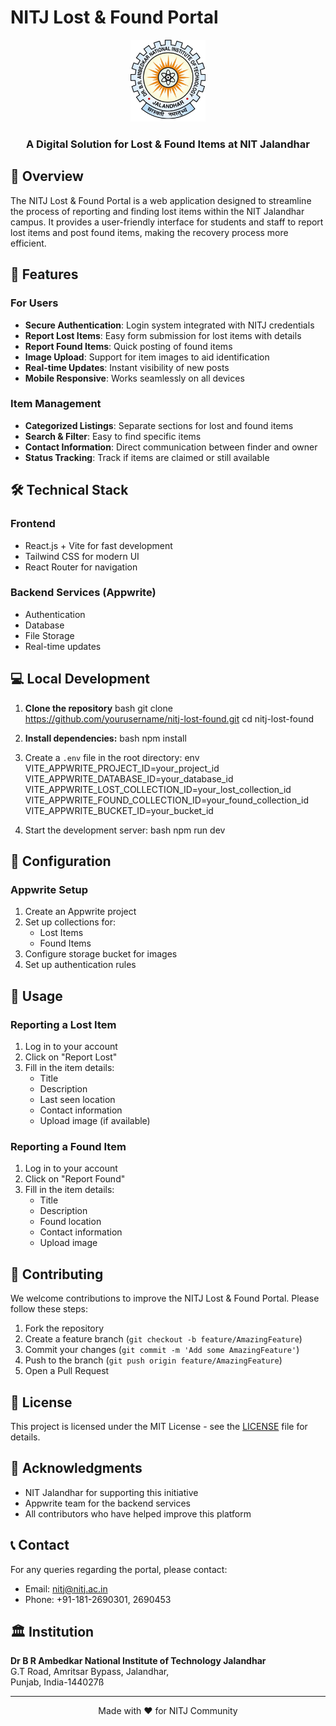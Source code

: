 # NITJ Lost & Found Portal

<div align="center">
  <img src="/public/logo_250.png" alt="NITJ Logo" width="120"/>
  <h3>A Digital Solution for Lost & Found Items at NIT Jalandhar</h3>
</div>

## 🌟 Overview

The NITJ Lost & Found Portal is a web application designed to streamline the process of reporting and finding lost items within the NIT Jalandhar campus. It provides a user-friendly interface for students and staff to report lost items and post found items, making the recovery process more efficient.

## 🚀 Features

### For Users
- **Secure Authentication**: Login system integrated with NITJ credentials
- **Report Lost Items**: Easy form submission for lost items with details
- **Report Found Items**: Quick posting of found items
- **Image Upload**: Support for item images to aid identification
- **Real-time Updates**: Instant visibility of new posts
- **Mobile Responsive**: Works seamlessly on all devices

### Item Management
- **Categorized Listings**: Separate sections for lost and found items
- **Search & Filter**: Easy to find specific items
- **Contact Information**: Direct communication between finder and owner
- **Status Tracking**: Track if items are claimed or still available

## 🛠️ Technical Stack

### Frontend
- React.js + Vite for fast development
- Tailwind CSS for modern UI
- React Router for navigation

### Backend Services (Appwrite)
- Authentication
- Database
- File Storage
- Real-time updates

## 💻 Local Development

1. **Clone the repository**
bash
git clone https://github.com/yourusername/nitj-lost-found.git
cd nitj-lost-found
2. **Install dependencies:**
bash
npm install
3. Create a `.env` file in the root directory:
env
VITE_APPWRITE_PROJECT_ID=your_project_id
VITE_APPWRITE_DATABASE_ID=your_database_id
VITE_APPWRITE_LOST_COLLECTION_ID=your_lost_collection_id
VITE_APPWRITE_FOUND_COLLECTION_ID=your_found_collection_id
VITE_APPWRITE_BUCKET_ID=your_bucket_id

4. Start the development server:
bash
npm run dev


## 🔧 Configuration

### Appwrite Setup
1. Create an Appwrite project
2. Set up collections for:
   - Lost Items
   - Found Items
3. Configure storage bucket for images
4. Set up authentication rules

## 📱 Usage

### Reporting a Lost Item
1. Log in to your account
2. Click on "Report Lost"
3. Fill in the item details:
   - Title
   - Description
   - Last seen location
   - Contact information
   - Upload image (if available)

### Reporting a Found Item
1. Log in to your account
2. Click on "Report Found"
3. Fill in the item details:
   - Title
   - Description
   - Found location
   - Contact information
   - Upload image

## 👥 Contributing

We welcome contributions to improve the NITJ Lost & Found Portal. Please follow these steps:

1. Fork the repository
2. Create a feature branch (`git checkout -b feature/AmazingFeature`)
3. Commit your changes (`git commit -m 'Add some AmazingFeature'`)
4. Push to the branch (`git push origin feature/AmazingFeature`)
5. Open a Pull Request

## 📄 License

This project is licensed under the MIT License - see the [LICENSE](LICENSE) file for details.

## 🙏 Acknowledgments

- NIT Jalandhar for supporting this initiative
- Appwrite team for the backend services
- All contributors who have helped improve this platform

## 📞 Contact

For any queries regarding the portal, please contact:
- Email: nitj@nitj.ac.in
- Phone: +91-181-2690301, 2690453

## 🏛️ Institution

**Dr B R Ambedkar National Institute of Technology Jalandhar**  
G.T Road, Amritsar Bypass, Jalandhar,  
Punjab, India-144027ß

---

<div align="center">
  Made with ❤️ for NITJ Community
</div>

